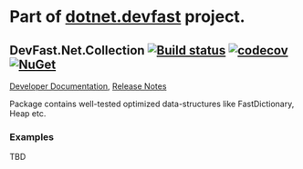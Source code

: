# Part of [dotnet.devfast](https://github.com/samaysar/dotnet.devfast) project.

## DevFast.Net.Collection [![Build status](https://ci.appveyor.com/api/projects/status/ypdbyguqhw6yn59t?svg=true)](https://ci.appveyor.com/project/samaysar/dotnet-devfast-collection) [![codecov](https://codecov.io/gh/samaysar/dotnet.devfast.collection/graph/badge.svg?token=QUy5DcVMGS)](https://codecov.io/gh/samaysar/dotnet.devfast.collection) [![NuGet](https://img.shields.io/nuget/dt/devfast.net.collection)](https://www.nuget.org/packages/DevFast.Net.Collection)
[Developer Documentation](https://github.com/samaysar/dotnet.devfast.collection/blob/master/docs/index.md 'index'), [Release Notes](https://raw.githubusercontent.com/samaysar/dotnet.devfast.collection/master/ReleaseNotes.txt)

Package contains well-tested optimized data-structures like FastDictionary, Heap etc.

### Examples
TBD